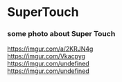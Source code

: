 # SuperTouch
### some photo about Super Touch

https://imgur.com/a/2KRJN4g
</br>
https://imgur.com/Vkacpyg
</br>
https://imgur.com/undefined
</br>
https://imgur.com/undefined
</br>
